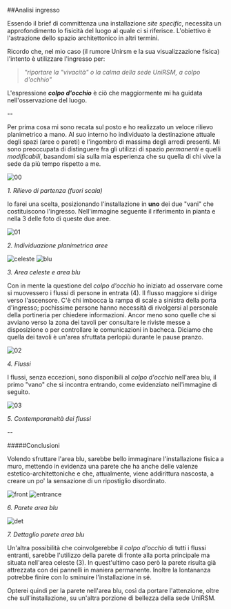 ##Analisi ingresso

Essendo il brief di committenza una installazione _site specific_, 
necessita un approfondimento lo fisicità del luogo al quale ci si riferisce.
L'obiettivo è l'astrazione dello spazio architettonico in altri termini. 

Ricordo che, nel mio caso 
(il rumore Unirsm e la sua visualizzazione fisica) l'intento è utilizzare l'ingresso per:

> _"riportare la "vivacità" o la calma della sede UniRSM, a colpo d'ochhio"_

L'espressione **_colpo d'occhio_** è ciò che maggiormente mi ha guidata nell'osservazione del luogo.

--

Per prima cosa mi sono recata sul posto e ho realizzato un veloce rilievo planimetrico a mano. 
Al suo interno ho individuato la destinazione attuale degli spazi (aree o pareti) e l'ingombro di massima 
degli arredi presenti. Mi sono preoccupata di distinguere fra gli utilizzi di spazio _permanenti_ e 
quelli _modificabili_, basandomi sia sulla mia esperienza che su quella di chi vive la sede da più 
tempo rispetto a me.

![00](http://i.imgur.com/QW7tb0M.jpg?2)

_1. Rilievo di partenza (fuori scala)_

Io farei una scelta, posizionando l'installazione in **uno** dei due "vani" che costituiscono l'ingresso. 
Nell'immagine seguente il riferimento in pianta e nella 3 delle foto di queste due aree.

![01](http://i.imgur.com/5gpfRlF.jpg?2)

_2. Individuazione planimetrica aree_

![celeste](http://i.imgur.com/RA8BUk3.jpg?1) ![blu](http://i.imgur.com/SqxXw6d.jpg?3) 

_3. Area celeste e area blu_

Con in mente la questione del _colpo d'occhio_ ho iniziato ad osservare come si muovessero 
i flussi di persone in entrata (4). Il flusso maggiore si dirige verso l'ascensore.
C'è chi imbocca la rampa di scale a sinistra della porta d'ingresso; pochissime persone hanno 
necessità di rivolgersi al personale della portineria per chiedere informazioni. Ancor meno 
sono quelle che si avviano verso la zona dei tavoli per consultare le riviste messe a disposizione o
per controllare le comunicazioni in bacheca. Diciamo che quella dei tavoli è un'area sfruttata 
perlopiù durante le pause pranzo.

![02](http://i.imgur.com/bxTeRjB.jpg?2)

_4. Flussi_

I flussi, senza eccezioni, sono disponibili al _colpo d'occhio_ nell'area blu, 
il primo "vano" che si incontra entrando, come evidenziato nell'immagine di seguito. 

![03](http://i.imgur.com/mP4Zvhc.jpg?2)

_5. Contemporaneità dei flussi_

--

#####Conclusioni

Volendo sfruttare l'area blu, sarebbe bello immaginare l'installazione fisica a muro, 
mettendo in evidenza una parete che ha anche delle valenze estetico-architettoniche 
e che, attualmente, viene addirittura nascosta, a creare un po' la sensazione di un 
ripostiglio disordinato.

![front](http://i.imgur.com/lBegNEN.jpg?1) ![entrance](http://i.imgur.com/Cv6KKnR.jpg?1) 

_6. Parete area blu_

![det](http://i.imgur.com/kbgdyrs.jpg?1)

_7. Dettaglio parete area blu_


Un'altra possibilità che coinvolgerebbe il _colpo d'occhio_ di tutti i flussi entranti, 
sarebbe l'utilizzo della parete di fronte alla porta principale ma situata nell'area celeste (3). 
In quest'ultimo caso però la parete risulta già attrezzata con dei pannelli in maniera permanente. 
Inoltre la lontananza potrebbe finire con lo sminuire l'installazione in sé. 

Opterei quindi per la parete nell'area blu, così da portare l'attenzione, oltre che sull'installazione, 
su un'altra porzione di bellezza della sede UniRSM.
